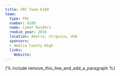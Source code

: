 ```yaml
---
title: FRC Team 6189
team:
  type: FRC
  number: 6189
  name: Cyber Raiders
  rookie_year: 2016
  location: Amelia, Virginia, USA
  sponsors:
  - Amelia County High
  links:
    Website:
---
```


{% include remove_this_line_and_add_a_paragraph %}
